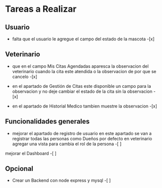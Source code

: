 # Tareas a Realizar

## Usuario 

* falta que el usuario le agregue el campo del estado de la mascota -[x]


## Veterinario 

* que en el campo Mis Citas Agendadas aparesca la observacion del veterinario cuando la cita este atendida o la observacion de por que se cancelo -[x]

* en el apartado de Gestión de Citas este disponible un campo para la observacion y no deje cambiar el estado de la cita sin la observacion  -[x]

* en el apartado de Historial Medico tambien muestre la observacion -[x]

## Funcionalidades generales 

* mejorar el apartado de registro de usuario 
en este apartado se van a registrar todas las personas como Dueños por defecto 
en veterinario agregar una vista para cambia el rol de la persona -[ ]

mejorar el Dashboard -[ ]


## Opcional 

* Crear un Backend con node express y mysql -[ ]
